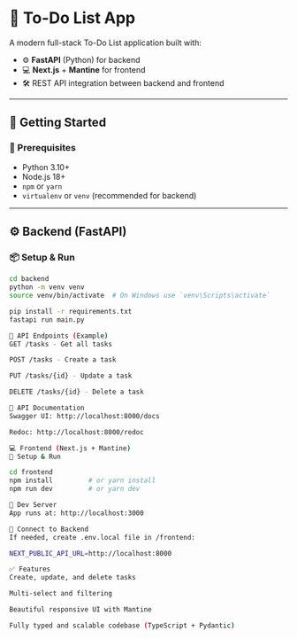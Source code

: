 # 📝 To-Do List App

A modern full-stack To-Do List application built with:

- ⚙️ **FastAPI** (Python) for backend
- 💻 **Next.js** + **Mantine** for frontend
- 🛠️ REST API integration between backend and frontend

---

## 🚀 Getting Started

### 🔧 Prerequisites

- Python 3.10+
- Node.js 18+
- `npm` or `yarn`
- `virtualenv` or `venv` (recommended for backend)

---

## ⚙️ Backend (FastAPI)

### 📦 Setup & Run

```bash
cd backend
python -m venv venv
source venv/bin/activate  # On Windows use `venv\Scripts\activate`

pip install -r requirements.txt
fastapi run main.py

🔌 API Endpoints (Example)
GET /tasks - Get all tasks

POST /tasks - Create a task

PUT /tasks/{id} - Update a task

DELETE /tasks/{id} - Delete a task

🔗 API Documentation
Swagger UI: http://localhost:8000/docs

Redoc: http://localhost:8000/redoc

💻 Frontend (Next.js + Mantine)
🧰 Setup & Run

cd frontend
npm install         # or yarn install
npm run dev         # or yarn dev

📍 Dev Server
App runs at: http://localhost:3000

🔗 Connect to Backend
If needed, create .env.local file in /frontend:

NEXT_PUBLIC_API_URL=http://localhost:8000

✅ Features
Create, update, and delete tasks

Multi-select and filtering

Beautiful responsive UI with Mantine

Fully typed and scalable codebase (TypeScript + Pydantic)
